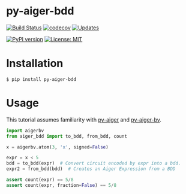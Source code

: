 # py-aiger-bdd
[![Build Status](https://travis-ci.org/mvcisback/py-aiger-bdd.svg?branch=master)](https://travis-ci.org/mvcisback/py-aiger-bdd)
[![codecov](https://codecov.io/gh/mvcisback/py-aiger-bdd/branch/master/graph/badge.svg)](https://codecov.io/gh/mvcisback/py-aiger-bdd)
[![Updates](https://pyup.io/repos/github/mvcisback/py-aiger-bdd/shield.svg)](https://pyup.io/repos/github/mvcisback/py-aiger-bdd/)

[![PyPI version](https://badge.fury.io/py/py-aiger-bdd.svg)](https://badge.fury.io/py/py-aiger-bdd)
[![License: MIT](https://img.shields.io/badge/License-MIT-yellow.svg)](https://opensource.org/licenses/MIT)

# Installation

`$ pip install py-aiger-bdd`

# Usage

This tutorial assumes familiarity with [py-aiger](https://github.com/mvcisback/py-aiger) and [py-aiger-bv](https://github.com/mvcisback/py-aiger-bv).

```python
import aigerbv
from aiger_bdd import to_bdd, from_bdd, count

x = aigerbv.atom(3, 'x', signed=False) 

expr = x < 5
bdd = to_bdd(expr)  # Convert circuit encoded by expr into a bdd.
expr2 = from_bdd(bdd)  # Creates an Aiger Expression from a BDD

assert count(expr) == 5/8
assert count(expr, fraction=False) == 5/8
```
